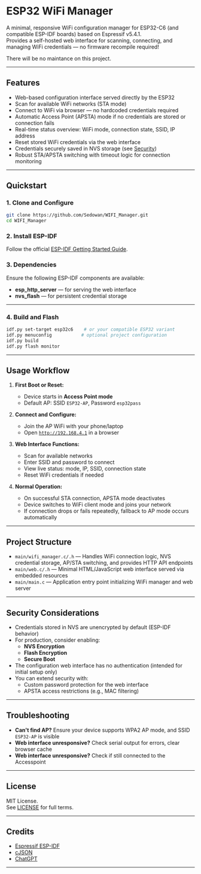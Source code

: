 # ESP32 WiFi Manager

A minimal, responsive WiFi configuration manager for ESP32-C6 (and compatible ESP-IDF boards) based on Espressif v5.4.1.  
Provides a self-hosted web interface for scanning, connecting, and managing WiFi credentials — no firmware recompile required!

There will be no maintance on this project.

---

## Features

- Web-based configuration interface served directly by the ESP32
- Scan for available WiFi networks (STA mode)
- Connect to WiFi via browser — no hardcoded credentials required
- Automatic Access Point (APSTA) mode if no credentials are stored or connection fails
- Real-time status overview: WiFi mode, connection state, SSID, IP address
- Reset stored WiFi credentials via the web interface
- Credentials securely saved in NVS storage (see [Security](#security))
- Robust STA/APSTA switching with timeout logic for connection monitoring

---

## Quickstart

### 1. Clone and Configure

```sh
git clone https://github.com/Sedowan/WIFI_Manager.git
cd WIFI_Manager
```

### 2. Install ESP-IDF

Follow the official [ESP-IDF Getting Started Guide](https://docs.espressif.com/projects/esp-idf/en/latest/esp32/get-started/index.html).

### 3. Dependencies

Ensure the following ESP-IDF components are available:

- **esp_http_server** — for serving the web interface
- **nvs_flash** — for persistent credential storage

---

### 4. Build and Flash

```sh
idf.py set-target esp32c6    # or your compatible ESP32 variant
idf.py menuconfig           # optional project configuration
idf.py build
idf.py flash monitor
```

---

## Usage Workflow

1. **First Boot or Reset:**
   - Device starts in **Access Point mode**  
   - Default AP: SSID `ESP32-AP`, Password `esp32pass`

2. **Connect and Configure:**
   - Join the AP WiFi with your phone/laptop
   - Open [`http://192.168.4.1`](http://192.168.4.1) in a browser

3. **Web Interface Functions:**
   - Scan for available networks
   - Enter SSID and password to connect
   - View live status: mode, IP, SSID, connection state
   - Reset WiFi credentials if needed

4. **Normal Operation:**
   - On successful STA connection, APSTA mode deactivates
   - Device switches to WiFi client mode and joins your network
   - If connection drops or fails repeatedly, fallback to AP mode occurs automatically

---

## Project Structure

- `main/wifi_manager.c/.h` — Handles WiFi connection logic, NVS credential storage, AP/STA switching, and provides HTTP API endpoints
- `main/web.c/.h` — Minimal HTML/JavaScript web interface served via embedded resources
- `main/main.c` — Application entry point initializing WiFi manager and web server

---

## Security Considerations

- Credentials stored in NVS are unencrypted by default (ESP-IDF behavior)
- For production, consider enabling:
  - **NVS Encryption**
  - **Flash Encryption**
  - **Secure Boot**
- The configuration web interface has no authentication (intended for initial setup only)
- You can extend security with:
  - Custom password protection for the web interface
  - APSTA access restrictions (e.g., MAC filtering)

---

## Troubleshooting

- **Can't find AP?** Ensure your device supports WPA2 AP mode, and SSID `ESP32-AP` is visible
- **Web interface unresponsive?** Check serial output for errors, clear browser cache
- **Web interface unresponsive?** Check if still connected to the Accesspoint

---

## License

MIT License.  
See [LICENSE](LICENSE) for full terms.

---

## Credits

- [Espressif ESP-IDF](https://github.com/espressif/esp-idf)
- [cJSON](https://github.com/DaveGamble/cJSON)
- [ChatGPT](https://chat.openai.com/)

---
